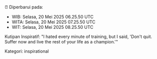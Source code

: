 ⏰ Diperbarui pada:
- WIB: Selasa, 20 Mei 2025 06.25.50 UTC
- WITA: Selasa, 20 Mei 2025 07.25.50 UTC
- WIT: Selasa, 20 Mei 2025 08.25.50 UTC

Kutipan Inspiratif:
"I hated every minute of training, but I said, 'Don't quit. Suffer now and live the rest of your life as a champion.'"


Kategori: inspirational

